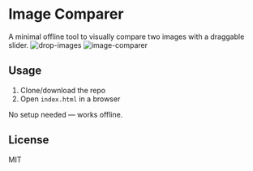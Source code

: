 # Image Comparer

A minimal offline tool to visually compare two images with a draggable slider.
![drop-images](https://github.com/user-attachments/assets/be681287-c426-434f-b5cf-b14d86bbb764)
![image-comparer](https://github.com/user-attachments/assets/5db45bab-cb9d-46c7-ba32-54758b086090)

## Usage

1. Clone/download the repo  
2. Open `index.html` in a browser

No setup needed — works offline.

## License

MIT
